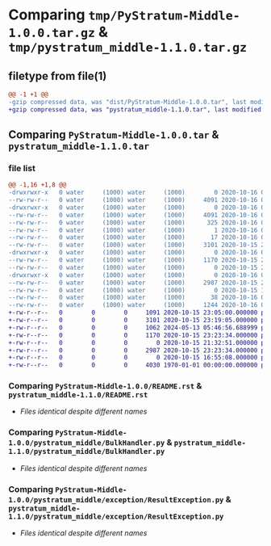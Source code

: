# Comparing `tmp/PyStratum-Middle-1.0.0.tar.gz` & `tmp/pystratum_middle-1.1.0.tar.gz`

## filetype from file(1)

```diff
@@ -1 +1 @@
-gzip compressed data, was "dist/PyStratum-Middle-1.0.0.tar", last modified: Fri Oct 16 00:25:31 2020, max compression
+gzip compressed data, was "pystratum_middle-1.1.0.tar", last modified: Mon May 13 05:46:56 2024, max compression
```

## Comparing `PyStratum-Middle-1.0.0.tar` & `pystratum_middle-1.1.0.tar`

### file list

```diff
@@ -1,16 +1,8 @@
-drwxrwxr-x   0 water     (1000) water     (1000)        0 2020-10-16 00:25:31.498803 PyStratum-Middle-1.0.0/
--rw-rw-r--   0 water     (1000) water     (1000)     4091 2020-10-16 00:25:31.498803 PyStratum-Middle-1.0.0/PKG-INFO
-drwxrwxr-x   0 water     (1000) water     (1000)        0 2020-10-16 00:25:31.497803 PyStratum-Middle-1.0.0/PyStratum_Middle.egg-info/
--rw-rw-r--   0 water     (1000) water     (1000)     4091 2020-10-16 00:25:31.000000 PyStratum-Middle-1.0.0/PyStratum_Middle.egg-info/PKG-INFO
--rw-rw-r--   0 water     (1000) water     (1000)      325 2020-10-16 00:25:31.000000 PyStratum-Middle-1.0.0/PyStratum_Middle.egg-info/SOURCES.txt
--rw-rw-r--   0 water     (1000) water     (1000)        1 2020-10-16 00:25:31.000000 PyStratum-Middle-1.0.0/PyStratum_Middle.egg-info/dependency_links.txt
--rw-rw-r--   0 water     (1000) water     (1000)       17 2020-10-16 00:25:31.000000 PyStratum-Middle-1.0.0/PyStratum_Middle.egg-info/top_level.txt
--rw-rw-r--   0 water     (1000) water     (1000)     3101 2020-10-15 23:19:05.000000 PyStratum-Middle-1.0.0/README.rst
-drwxrwxr-x   0 water     (1000) water     (1000)        0 2020-10-16 00:25:31.497803 PyStratum-Middle-1.0.0/pystratum_middle/
--rw-rw-r--   0 water     (1000) water     (1000)     1170 2020-10-15 23:23:34.000000 PyStratum-Middle-1.0.0/pystratum_middle/BulkHandler.py
--rw-rw-r--   0 water     (1000) water     (1000)        0 2020-10-15 21:32:51.000000 PyStratum-Middle-1.0.0/pystratum_middle/__init__.py
-drwxrwxr-x   0 water     (1000) water     (1000)        0 2020-10-16 00:25:31.497803 PyStratum-Middle-1.0.0/pystratum_middle/exception/
--rw-rw-r--   0 water     (1000) water     (1000)     2987 2020-10-15 23:23:34.000000 PyStratum-Middle-1.0.0/pystratum_middle/exception/ResultException.py
--rw-rw-r--   0 water     (1000) water     (1000)        0 2020-10-15 16:55:08.000000 PyStratum-Middle-1.0.0/pystratum_middle/exception/__init__.py
--rw-rw-r--   0 water     (1000) water     (1000)       38 2020-10-16 00:25:31.498803 PyStratum-Middle-1.0.0/setup.cfg
--rw-rw-r--   0 water     (1000) water     (1000)     1244 2020-10-16 00:25:17.000000 PyStratum-Middle-1.0.0/setup.py
+-rw-r--r--   0        0        0     1091 2020-10-15 23:05:00.000000 pystratum_middle-1.1.0/LICENSE.md
+-rw-r--r--   0        0        0     3101 2020-10-15 23:19:05.000000 pystratum_middle-1.1.0/README.rst
+-rw-r--r--   0        0        0     1062 2024-05-13 05:46:56.688999 pystratum_middle-1.1.0/pyproject.toml
+-rw-r--r--   0        0        0     1170 2020-10-15 23:23:34.000000 pystratum_middle-1.1.0/pystratum_middle/BulkHandler.py
+-rw-r--r--   0        0        0        0 2020-10-15 21:32:51.000000 pystratum_middle-1.1.0/pystratum_middle/__init__.py
+-rw-r--r--   0        0        0     2987 2020-10-15 23:23:34.000000 pystratum_middle-1.1.0/pystratum_middle/exception/ResultException.py
+-rw-r--r--   0        0        0        0 2020-10-15 16:55:08.000000 pystratum_middle-1.1.0/pystratum_middle/exception/__init__.py
+-rw-r--r--   0        0        0     4030 1970-01-01 00:00:00.000000 pystratum_middle-1.1.0/PKG-INFO
```

### Comparing `PyStratum-Middle-1.0.0/README.rst` & `pystratum_middle-1.1.0/README.rst`

 * *Files identical despite different names*

### Comparing `PyStratum-Middle-1.0.0/pystratum_middle/BulkHandler.py` & `pystratum_middle-1.1.0/pystratum_middle/BulkHandler.py`

 * *Files identical despite different names*

### Comparing `PyStratum-Middle-1.0.0/pystratum_middle/exception/ResultException.py` & `pystratum_middle-1.1.0/pystratum_middle/exception/ResultException.py`

 * *Files identical despite different names*

